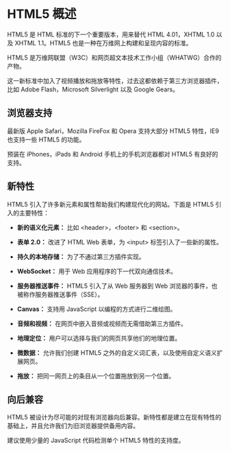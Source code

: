 # HTML5 概述

HTML5 是 HTML 标准的下一个重要版本，用来替代 HTML 4.01，XHTML 1.0 以及 XHTML 1.1。HTML5 也是一种在万维网上构建和呈现内容的标准。

HTML5 是万维网联盟（W3C）和网页超文本技术工作小组（WHATWG）合作的产物。

这一新标准中加入了视频播放和拖放等特性，过去这都依赖于第三方浏览器插件，比如 Adobe Flash，Microsoft Silverlight 以及 Google Gears。

## 浏览器支持

最新版 Apple Safari，Mozilla FireFox 和 Opera 支持大部分 HTML5 特性，IE9 也支持一些 HTML5 的功能。

预装在 iPhones，iPads 和 Android 手机上的手机浏览器都对 HTML5 有良好的支持。

## 新特性

HTML5 引入了许多新元素和属性帮助我们构建现代化的网站。下面是 HTML5 引入的主要特性：

- __新的语义化元素：__ 比如 &lt;header&gt;，&lt;footer&gt; 和 &lt;section&gt;。

- __表单 2.0：__ 改进了 HTML Web 表单，为 &lt;input&gt; 标签引入了一些新的属性。

- __持久的本地存储：__ 为了不通过第三方插件实现。

- __WebSocket：__ 用于 Web 应用程序的下一代双向通信技术。

- __服务器推送事件：__ HTML5 引入了从 Web 服务器到 Web 浏览器的事件，也被称作服务器推送事件（SSE）。

- __Canvas：__ 支持用 JavaScript 以编程的方式进行二维绘图。

- __音频和视频：__ 在网页中嵌入音频或视频而无需借助第三方插件。

- __地理定位：__ 用户可以选择与我们的网页共享他们的地理位置。

- __微数据：__ 允许我们创建 HTML5 之外的自定义词汇表，以及使用自定义语义扩展网页。

- __拖放：__ 把同一网页上的条目从一个位置拖放到另一个位置。

## 向后兼容

HTML5 被设计为尽可能的对现有浏览器向后兼容。新特性都是建立在现有特性的基础上，并且允许我们为旧浏览器提供备用内容。

建议使用少量的 JavaScript 代码检测单个 HTML5 特性的支持度。
